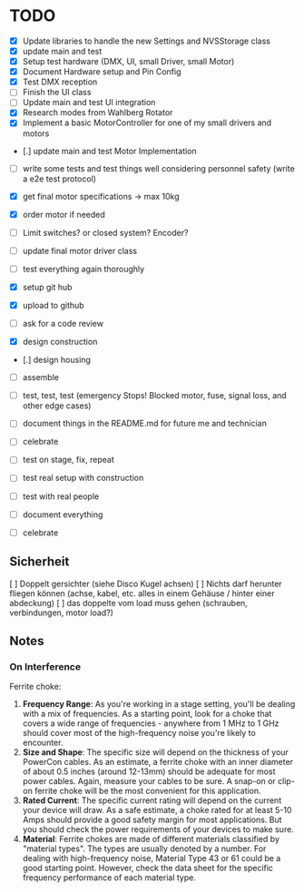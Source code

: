 # TODO

- [x] Update libraries to handle the new Settings and NVSStorage class
- [x] update main and test
- [x] Setup test hardware (DMX, UI, small Driver, small Motor)
- [x] Document Hardware setup and Pin Config
- [x] Test DMX reception
- [ ] Finish the UI class
- [ ] Update main and test UI integration
- [x] Research modes from Wahlberg Rotator
- [x] Implement a basic MotorController for one of my small drivers and motors
- [.] update main and test Motor Implementation
- [ ] write some tests and test things well considering personnel safety (write a e2e test protocol)

- [x] get final motor specifications -> max 10kg
- [x] order motor if needed
- [ ] Limit switches? or closed system? Encoder?
- [ ] update final motor driver class
- [ ] test everything again thoroughly
- [x] setup git hub
- [x] upload to github
- [ ] ask for a code review

- [x] design construction
- [.] design housing
- [ ] assemble
- [ ] test, test, test (emergency Stops! Blocked motor, fuse, signal loss, and other edge cases)
- [ ] document things in the README.md for future me and technician
- [ ] celebrate

- [ ] test on stage, fix, repeat
- [ ] test real setup with construction
- [ ] test with real people
- [ ] document everything
- [ ] celebrate

## Sicherheit

[ ] Doppelt gersichter (siehe Disco Kugel achsen)
[ ] Nichts darf herunter fliegen können (achse, kabel, etc. alles in einem Gehäuse / hinter einer abdeckung)
[ ] das doppelte vom load muss gehen (schrauben, verbindungen, motor load?)

## Notes

### On Interference

Ferrite choke:

1. **Frequency Range**: As you're working in a stage setting, you'll be dealing with a mix of frequencies. As a starting point, look for a choke that covers a wide range of frequencies - anywhere from 1 MHz to 1 GHz should cover most of the high-frequency noise you're likely to encounter.
2. **Size and Shape**: The specific size will depend on the thickness of your PowerCon cables. As an estimate, a ferrite choke with an inner diameter of about 0.5 inches (around 12-13mm) should be adequate for most power cables. Again, measure your cables to be sure. A snap-on or clip-on ferrite choke will be the most convenient for this application.
3. **Rated Current**: The specific current rating will depend on the current your device will draw. As a safe estimate, a choke rated for at least 5-10 Amps should provide a good safety margin for most applications. But you should check the power requirements of your devices to make sure.
4. **Material**: Ferrite chokes are made of different materials classified by "material types". The types are usually denoted by a number. For dealing with high-frequency noise, Material Type 43 or 61 could be a good starting point. However, check the data sheet for the specific frequency performance of each material type.


